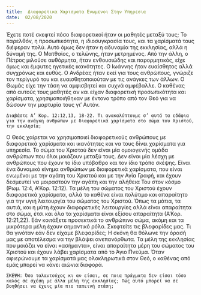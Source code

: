 ```yaml
---
title:  Διαφορετικα Χαρισματα Ενωμενοι Στην Υπηρεσια
date:  02/08/2020
---
```


Έχετε ποτέ σκεφτεί πόσο διαφορετικοί ήταν οι μαθητές μεταξύ τους; Το παρελθόν, η προσωπικότητα, η ιδιοσυγκρασία τους, και τα χαρίσματά τους διέφεραν πολύ. Αυτό όμως δεν ήταν η αδυναμία της εκκλησίας, αλλά η δύναμή της. Ο Ματθαίος, ο τελώνης, ήταν μετρημένος. Από την άλλη, ο Πέτρος μιλούσε αυθόρμητα, ήταν ενθουσιώδης και παρορμητικός, είχε όμως και έμφυτες ηγετικές ικανότητες. Ο Ιωάννης ήταν ευαίσθητος αλλά συγχρόνως και ευθύς. Ο Ανδρέας ήταν εκεί για τους ανθρώπους, γνώριζε τον περίγυρό του και ευαισθητοποιούταν με τις ανάγκες των άλλων. Ο Θωμάς είχε την τάση να αμφισβητεί και συχνά αμφέβαλλε. Ο καθένας από αυτούς τους μαθητές αν και είχαν διαφορετική προσωπικότητα και χαρίσματα, χρησιμοποιήθηκαν με έντονο τρόπο από τον Θεό για να δώσουν την μαρτυρία τους γι’ Αυτόν.

`Διαβάστε Α’ Κορ. 12:12,13, 18-22. Τι ανακαλύπτουμε σ’ αυτά τα εδάφια για την ανάγκη ανθρώπων με διαφορετικά χαρίσματα στο σώμα του Χριστού, την εκκλησία;`

Ο Θεός χαίρεται να χρησιμοποιεί διαφορετικούς ανθρώπους με διαφορετικά χαρίσματα και ικανότητες και να τους δίνει χαρίσματα για υπηρεσία. Το σώμα του Χριστού δεν είναι μία ομοιογενής ομάδα ανθρώπων που όλοι μοιάζουν μεταξύ τους. Δεν είναι μία λέσχη με ανθρώπους που έχουν το ίδιο υπόβαθρο και τον ίδιο τρόπο σκέψης. Είναι ένα δυναμικό κίνημα ανθρώπων με διαφορετικά χαρίσματα, που είναι ενωμένοι με την αγάπη του Χριστού και με την Αγία Γραφή, και έχουν δεσμευτεί να μοιραστούν την αγάπη και την αλήθεια Του στον κόσμο (Ρωμ. 12:4, Α’Κορ. 12:12). Τα μέλη του σώματος του Χριστού έχουν διαφορετικά χαρίσματα, αλλά το καθένα είναι πολύτιμο και απαραίτητο για την υγιή λειτουργία του σώματος του Χριστού. Όπως τα μάτια, τα αυτιά, και η μύτη έχουν διαφορετικές λειτουργίες αλλά είναι απαραίτητα στο σώμα, έτσι και όλα τα χαρίσματα είναι εξίσου απαραίτητα (Α’Κορ. 12:21,22). Εάν κοιτάξετε προσεκτικά το ανθρώπινο σώμα, ακόμη και τα μικρότερα μέλη έχουν σημαντικό ρόλο. Σκεφτείτε τις βλεφαρίδες μας. Τι θα γινόταν εάν δεν είχαμε βλεφαρίδες; Η σκόνη θα θόλωνε την όρασή μας με αποτέλεσμα να την βλάψει ανεπανόρθωτα. Τα μέλη της εκκλησίας που μοιάζει να είναι «ασήμαντα», είναι απαραίτητα μέρη του σώματος του Χριστού και έχουν λάβει χαρίσματα από το Άγιο Πνεύμα. Όταν αφιερώνουμε τα χαρίσματά μας ολοκληρωτικά στον Θεό, ο καθένας από εμάς μπορεί να κάνει αιώνια διαφορά.

`ΣΚΕΨΗ: Όσο ταλαντούχος κι αν είσαι, σε ποια πράγματα δεν είσαι τόσο καλός σε σχέση με άλλα μέλη της εκκλησίας; Πώς αυτό μπορεί να σε βοηθήσει να έχεις μία πιο ταπεινή στάση;`